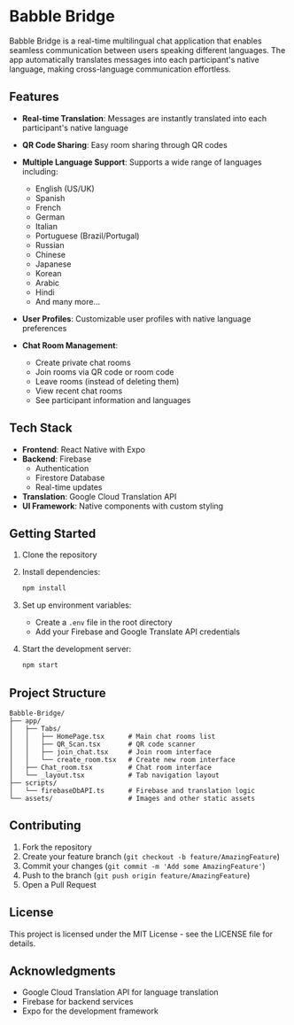 # Babble Bridge

Babble Bridge is a real-time multilingual chat application that enables seamless communication between users speaking different languages. The app automatically translates messages into each participant's native language, making cross-language communication effortless.

## Features

- **Real-time Translation**: Messages are instantly translated into each participant's native language
- **QR Code Sharing**: Easy room sharing through QR codes
- **Multiple Language Support**: Supports a wide range of languages including:
  - English (US/UK)
  - Spanish
  - French
  - German
  - Italian
  - Portuguese (Brazil/Portugal)
  - Russian
  - Chinese
  - Japanese
  - Korean
  - Arabic
  - Hindi
  - And many more...

- **User Profiles**: Customizable user profiles with native language preferences
- **Chat Room Management**:
  - Create private chat rooms
  - Join rooms via QR code or room code
  - Leave rooms (instead of deleting them)
  - View recent chat rooms
  - See participant information and languages

## Tech Stack

- **Frontend**: React Native with Expo
- **Backend**: Firebase
  - Authentication
  - Firestore Database
  - Real-time updates
- **Translation**: Google Cloud Translation API
- **UI Framework**: Native components with custom styling

## Getting Started

1. Clone the repository
2. Install dependencies:
   ```bash
   npm install
   ```
3. Set up environment variables:
   - Create a `.env` file in the root directory
   - Add your Firebase and Google Translate API credentials

4. Start the development server:
   ```bash
   npm start
   ```

## Project Structure

```
Babble-Bridge/
├── app/
│   ├── Tabs/
│   │   ├── HomePage.tsx      # Main chat rooms list
│   │   ├── QR_Scan.tsx       # QR code scanner
│   │   ├── join_chat.tsx     # Join room interface
│   │   └── create_room.tsx   # Create new room interface
│   ├── Chat_room.tsx         # Chat room interface
│   └── _layout.tsx           # Tab navigation layout
├── scripts/
│   └── firebaseDbAPI.ts      # Firebase and translation logic
└── assets/                   # Images and other static assets
```

## Contributing

1. Fork the repository
2. Create your feature branch (`git checkout -b feature/AmazingFeature`)
3. Commit your changes (`git commit -m 'Add some AmazingFeature'`)
4. Push to the branch (`git push origin feature/AmazingFeature`)
5. Open a Pull Request

## License

This project is licensed under the MIT License - see the LICENSE file for details.

## Acknowledgments

- Google Cloud Translation API for language translation
- Firebase for backend services
- Expo for the development framework
